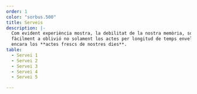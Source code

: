 ```yaml
---
order: 1
color: "sorbus.500"
title: Serveis
description: |-
  Com evident experiència mostra, la debilitat de la nostra memòria, sotsmetent
  fàcilment a oblivió no solament los actes per longitud de temps envellits, mas
  encara los **actes frescs de nostres dies**.
table:
  - Servei 1
  - Servei 2
  - Servei 3
  - Servei 4
  - Servei 5

---
```


